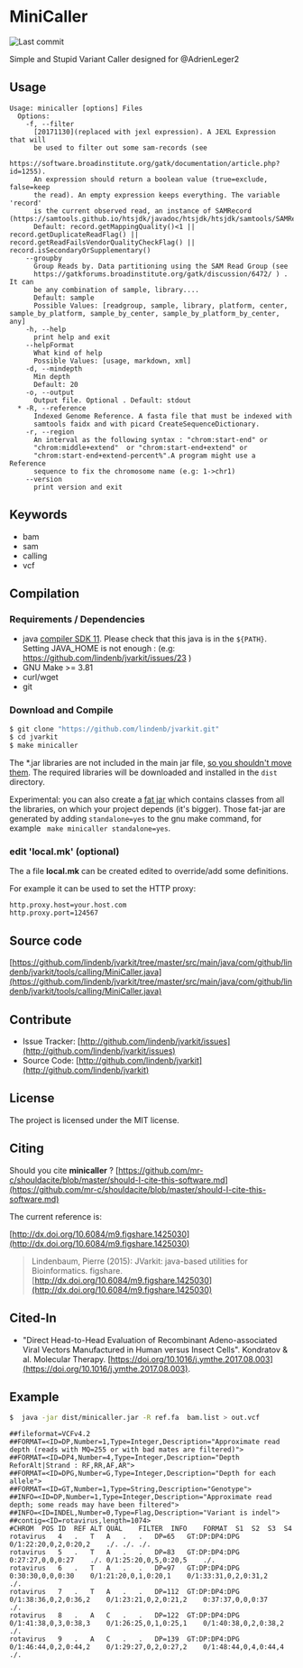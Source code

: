 # MiniCaller

![Last commit](https://img.shields.io/github/last-commit/lindenb/jvarkit.png)

Simple and Stupid Variant Caller designed for @AdrienLeger2


## Usage

```
Usage: minicaller [options] Files
  Options:
    -f, --filter
      [20171130](replaced with jexl expression). A JEXL Expression that will 
      be used to filter out some sam-records (see 
      https://software.broadinstitute.org/gatk/documentation/article.php?id=1255). 
      An expression should return a boolean value (true=exclude, false=keep 
      the read). An empty expression keeps everything. The variable 'record' 
      is the current observed read, an instance of SAMRecord (https://samtools.github.io/htsjdk/javadoc/htsjdk/htsjdk/samtools/SAMRecord.html).
      Default: record.getMappingQuality()<1 || record.getDuplicateReadFlag() || record.getReadFailsVendorQualityCheckFlag() || record.isSecondaryOrSupplementary()
    --groupby
      Group Reads by. Data partitioning using the SAM Read Group (see 
      https://gatkforums.broadinstitute.org/gatk/discussion/6472/ ) . It can 
      be any combination of sample, library....
      Default: sample
      Possible Values: [readgroup, sample, library, platform, center, sample_by_platform, sample_by_center, sample_by_platform_by_center, any]
    -h, --help
      print help and exit
    --helpFormat
      What kind of help
      Possible Values: [usage, markdown, xml]
    -d, --mindepth
      Min depth
      Default: 20
    -o, --output
      Output file. Optional . Default: stdout
  * -R, --reference
      Indexed Genome Reference. A fasta file that must be indexed with 
      samtools faidx and with picard CreateSequenceDictionary.
    -r, --region
      An interval as the following syntax : "chrom:start-end" or 
      "chrom:middle+extend"  or "chrom:start-end+extend" or 
      "chrom:start-end+extend-percent%".A program might use a Reference 
      sequence to fix the chromosome name (e.g: 1->chr1)
    --version
      print version and exit

```


## Keywords

 * bam
 * sam
 * calling
 * vcf


## Compilation

### Requirements / Dependencies

* java [compiler SDK 11](https://jdk.java.net/11/). Please check that this java is in the `${PATH}`. Setting JAVA_HOME is not enough : (e.g: https://github.com/lindenb/jvarkit/issues/23 )
* GNU Make >= 3.81
* curl/wget
* git


### Download and Compile

```bash
$ git clone "https://github.com/lindenb/jvarkit.git"
$ cd jvarkit
$ make minicaller
```

The *.jar libraries are not included in the main jar file, [so you shouldn't move them](https://github.com/lindenb/jvarkit/issues/15#issuecomment-140099011 ).
The required libraries will be downloaded and installed in the `dist` directory.

Experimental: you can also create a [fat jar](https://stackoverflow.com/questions/19150811/) which contains classes from all the libraries, on which your project depends (it's bigger). Those fat-jar are generated by adding `standalone=yes` to the gnu make command, for example ` make minicaller standalone=yes`.

### edit 'local.mk' (optional)

The a file **local.mk** can be created edited to override/add some definitions.

For example it can be used to set the HTTP proxy:

```
http.proxy.host=your.host.com
http.proxy.port=124567
```
## Source code 

[https://github.com/lindenb/jvarkit/tree/master/src/main/java/com/github/lindenb/jvarkit/tools/calling/MiniCaller.java](https://github.com/lindenb/jvarkit/tree/master/src/main/java/com/github/lindenb/jvarkit/tools/calling/MiniCaller.java)


## Contribute

- Issue Tracker: [http://github.com/lindenb/jvarkit/issues](http://github.com/lindenb/jvarkit/issues)
- Source Code: [http://github.com/lindenb/jvarkit](http://github.com/lindenb/jvarkit)

## License

The project is licensed under the MIT license.

## Citing

Should you cite **minicaller** ? [https://github.com/mr-c/shouldacite/blob/master/should-I-cite-this-software.md](https://github.com/mr-c/shouldacite/blob/master/should-I-cite-this-software.md)

The current reference is:

[http://dx.doi.org/10.6084/m9.figshare.1425030](http://dx.doi.org/10.6084/m9.figshare.1425030)

> Lindenbaum, Pierre (2015): JVarkit: java-based utilities for Bioinformatics. figshare.
> [http://dx.doi.org/10.6084/m9.figshare.1425030](http://dx.doi.org/10.6084/m9.figshare.1425030)



## Cited-In

  * "Direct Head-to-Head Evaluation of Recombinant Adeno-associated Viral Vectors Manufactured in Human versus Insect Cells". Kondratov & al. Molecular Therapy. [https://doi.org/10.1016/j.ymthe.2017.08.003](https://doi.org/10.1016/j.ymthe.2017.08.003).

## Example

```bash
$  java -jar dist/minicaller.jar -R ref.fa  bam.list > out.vcf
```

```
##fileformat=VCFv4.2
##FORMAT=<ID=DP,Number=1,Type=Integer,Description="Approximate read depth (reads with MQ=255 or with bad mates are filtered)">
##FORMAT=<ID=DP4,Number=4,Type=Integer,Description="Depth ReforAlt|Strand : RF,RR,AF,AR">
##FORMAT=<ID=DPG,Number=G,Type=Integer,Description="Depth for each allele">
##FORMAT=<ID=GT,Number=1,Type=String,Description="Genotype">
##INFO=<ID=DP,Number=1,Type=Integer,Description="Approximate read depth; some reads may have been filtered">
##INFO=<ID=INDEL,Number=0,Type=Flag,Description="Variant is indel">
##contig=<ID=rotavirus,length=1074>
#CHROM	POS	ID	REF	ALT	QUAL	FILTER	INFO	FORMAT	S1	S2	S3	S4
rotavirus	4	.	T	A	.	.	DP=65	GT:DP:DP4:DPG	0/1:22:20,0,2,0:20,2	./.	./.	./.
rotavirus	5	.	T	A	.	.	DP=83	GT:DP:DP4:DPG	0:27:27,0,0,0:27	./.	0/1:25:20,0,5,0:20,5	./.
rotavirus	6	.	T	A	.	.	DP=97	GT:DP:DP4:DPG	0:30:30,0,0,0:30	0/1:21:20,0,1,0:20,1	0/1:33:31,0,2,0:31,2	./.
rotavirus	7	.	T	A	.	.	DP=112	GT:DP:DP4:DPG	0/1:38:36,0,2,0:36,2	0/1:23:21,0,2,0:21,2	0:37:37,0,0,0:37	./.
rotavirus	8	.	A	C	.	.	DP=122	GT:DP:DP4:DPG	0/1:41:38,0,3,0:38,3	0/1:26:25,0,1,0:25,1	0/1:40:38,0,2,0:38,2	./.
rotavirus	9	.	A	C	.	.	DP=139	GT:DP:DP4:DPG	0/1:46:44,0,2,0:44,2	0/1:29:27,0,2,0:27,2	0/1:48:44,0,4,0:44,4	./.
```


